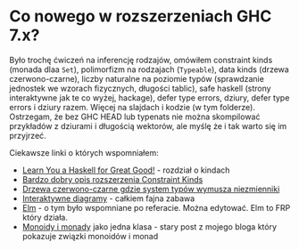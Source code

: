Co nowego w rozszerzeniach GHC 7.x?
===================================
Było trochę ćwiczeń na inferencję rodzajów, omówiłem constraint kinds (monada dlaa `Set`), polimorfizm na rodzajach (`Typeable`), data kinds (drzewa czerwono-czarne), liczby naturalne na poziomie typów (sprawdzanie jednostek we wzorach fizycznych, długości tablic), safe haskell (strony interaktywne jak te co wyżej, hackage), defer type errors, dziury, defer type errors i dziury razem. Więcej na slajdach i kodzie (w tym folderze). Ostrzegam, że bez GHC HEAD lub typenats nie można skompilować przykładów z dziurami i długością wektorów, ale myślę że i tak warto się im przyjrzeć.

Ciekawsze linki o których wspomniałem:

* [Learn You a Haskell for Great Good!](http://learnyouahaskell.com/making-our-own-types-and-typeclasses#kinds-and-some-type-foo) - rozdział o kindach
* [Bardzo dobry opis rozszerzenia Constraint Kinds](http://blog.omega-prime.co.uk/?p=127)
* [Drzewa czerwono-czarne gdzie system typów wymusza niezmienniki](https://gist.github.com/michaelt/2660297)
* [Interaktywne diagramy](http://pnyf.inf.elte.hu/fp/Diagrams_en.xml) - całkiem fajna zabawa
* [Elm](http://elm-lang.org/edit/examples/Intermediate/Mario.elm) - o tym było wspomniane po referacie. Można edytować. Elm to FRP który działa.
* [Monoidy i monady](http://monoidal.blogspot.com/2010/07/kind-polymorphism-in-action.html) jako jedna klasa - stary post z mojego bloga który pokazuje związki monoidów i monad
